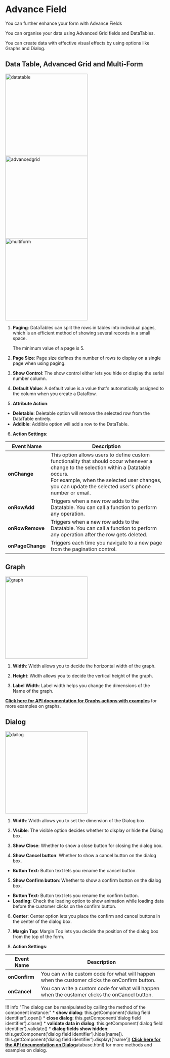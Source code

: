 # Advance Field

You can further enhance your form with Advance Fields

You can organise your data using Advanced Grid fields and DataTables.

You can create data with effective visual effects by using options like Graphs and Dialog.

## Data Table, Advanced Grid and Multi-Form

<img src="/pages/cadatatable.png" alt="datatable" width="260"/><br><img src="/pages/cadvancedgrid.png" alt="advancedgrid" width="260"/><br><img src="/pages/camultiform.png" alt="multiform" width="260"/>

1. **Paging**: DataTables can split the rows in tables into individual pages, which is an efficient method of showing several records in a small space.

    The minimum value of a page is 5.

2. **Page Size**: Page size defines the number of rows to display on a single page when using paging.

3. **Show Control**: The show control either lets you hide or display the serial number column.

4. **Default Value**: A default value is a value that's automatically assigned to the column when you create a DataRow.

5. **Attribute Action**:

* **Deletable**: Deletable option will remove the selected row from the DataTable entirely.
* **Addible**:  Addible option will add a row to the DataTable.

6. **Action Settings**:

| **Event Name**| **Description**|
|------------------|----------------------------------------------------------------------------------------------------------------------------------------------------------------------------------------------------------------------------------------------------|
| **onChange**| This option allows users to define custom functionality that should occur whenever a change to the selection within a Datatable occurs.<br>For example, when the selected user changes, you can update the selected user's phone number or email.  |
| **onRowAdd**| Triggers when a new row adds to the Datatable. You can call a function to perform any operation.|
| **onRowRemove**  | Triggers when a new row adds to the Datatable. You can call a function to perform any operation after the row gets deleted.|
| **onPageChange** | Triggers each time you navigate to a new page from the pagination control.|

## Graph

<img src="/pages/cagraph.png" alt="graph" width="260"/>

1. **Width**: Width allows you to decide the horizontal width of the graph.

2. **Height**: Width allows you to decide the vertical height of the graph.

3. **Label Width**: Label width helps you change the dimensions of the Name of the graph.

[**Click here for API documentation for Graphs actions with examples**](https://page-builder-api-docs.connexcs.com/echart) for more examples on graphs.

## Dialog

<img src="/pages/cadialog.png" alt="dailog" width="260"/>

1. **Width**: Width allows you to set the dimension of the Dialog box.

2. **Visible**: The visible option decides whether to display or hide the Dialog box.

3. **Show Close**: Whether to show a close button for closing the dialog box.

4. **Show Cancel button**: Whether to show a cancel button on the dialog box.

* **Button Text:** Button text lets you rename the cancel button.

5. **Show Confirm button**: Whether to show a confirm button on the dialog box.

* **Button Text:** Button text lets you rename the confirm button.
* **Loading:** Check the loading option to show animation while loading data before the customer clicks on the confirm button.

6. **Center**: Center option lets you place the confirm and cancel buttons in the center of the dialog box.

7. **Margin Top**: Margin Top lets you decide the position of the dialog box from the top of the form.  

8. **Action Settings**:

| **Event Name** | **Description** |
|----------------    |---------------------------------------------------------------------------------------|
| **onConfirm**| You can write custom code for what will happen when the customer clicks the onConfirm button. |
| **onCancel** | You can write a custom code for what will happen when the customer clicks the onCancel button.|

!!! info "The dialog can be manipulated by calling the method of the component instance:"
    * **show dialog**: this.getComponent('dialog field identifier').open()
    * **close dialog**: this.getComponent('dialog field identifier').close()
    * **validate data in dialog**: this.getComponent('dialog field identifier').validate()
    * **dialog fields show hidden**: this.getComponent('dialog field identifier').hide([name]).
                                     this.getComponent('dialog field identifier').display(['name'])
 [**Click here for the API documentation on Dialog**](https://page-builder-api-docs.connexcs.com/dialog.html)atabase.html) for more methods and examples on dialog.
<!--stackedit_data:
eyJoaXN0b3J5IjpbLTIxMjgwMjM0ODNdfQ==
-->